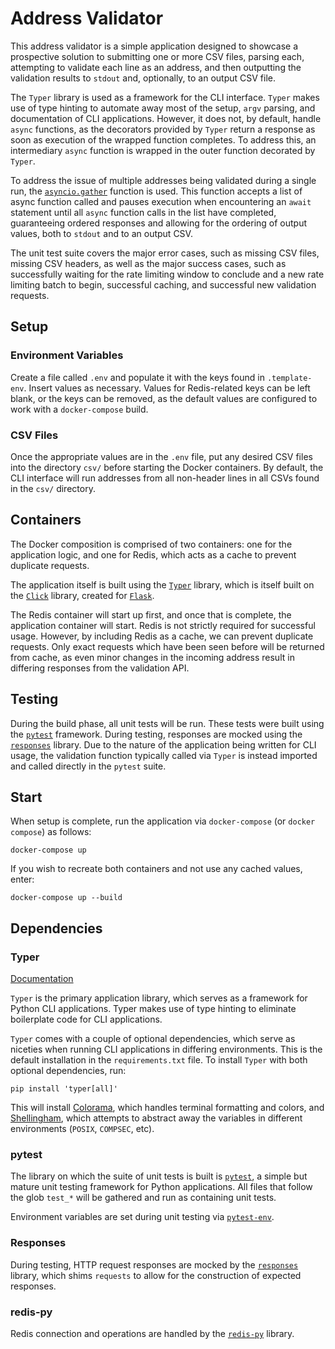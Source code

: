 # Address Validator

This address validator is a simple application designed to showcase a prospective solution to 
submitting one or more CSV files, parsing each, attempting to validate each line as an address,
and then outputting the validation results to `stdout` and, optionally, to an output CSV file.

The `Typer` library is used as a framework for the CLI interface. `Typer` makes use of
type hinting to automate away most of the setup, `argv` parsing, and documentation of
CLI applications. However, it does not, by default, handle `async` functions, as the
decorators provided by `Typer` return a response as soon as execution of the wrapped function
completes. To address this, an intermediary `async` function is wrapped in the outer
function decorated by `Typer`.

To address the issue of multiple addresses being validated during a single run, the
[`asyncio.gather`](https://docs.python.org/3/library/asyncio-task.html#asyncio.gather) function 
is used. This function accepts a list of async function called and pauses execution when 
encountering an `await` statement until all `async` function calls in the list have completed,
guaranteeing ordered responses and allowing for the ordering of output values, both to `stdout`
and to an output CSV.

The unit test suite covers the major error cases, such as missing CSV files, missing
CSV headers, as well as the major success cases, such as successfully waiting for the rate
limiting window to conclude and a new rate limiting batch to begin, successful caching,
and successful new validation requests.

## Setup

### Environment Variables

Create a file called `.env` and populate it with the keys found in `.template-env`. Insert
values as necessary. Values for Redis-related keys can be left blank, or the keys can be removed, 
as the default values are configured to work with a `docker-compose` build.

### CSV Files

Once the appropriate values are in the `.env` file, put any desired CSV files into the directory 
`csv/` before starting the Docker containers. By default, the CLI interface will run addresses
from all non-header lines in all CSVs found in the `csv/` directory.

## Containers

The Docker composition is comprised of two containers: one for the application logic,
and one for Redis, which acts as a cache to prevent duplicate requests.

The application itself is built using the [`Typer`](https://typer.tiangolo.com/) library,
which is itself built on the [`Click`](https://click.palletsprojects.com/en/8.1.x/) library,
created for [`Flask`](https://flask.palletsprojects.com/en/2.1.x/).

The Redis container will start up first, and once that is complete, the application container
will start. Redis is not strictly required for successful usage. However, by including
Redis as a cache, we can prevent duplicate requests. Only exact requests which have been seen
before will be returned from cache, as even minor changes in the incoming address result in
differing responses from the validation API.

## Testing

During the build phase, all unit tests will be run. These tests were built using the
[`pytest`](https://docs.pytest.org/en/7.1.x/) framework. During testing, responses are mocked
using the [`responses`](https://github.com/getsentry/responses) library. Due to the nature of
the application being written for CLI usage, the validation function typically called via
`Typer` is instead imported and called directly in the `pytest` suite.

## Start

When setup is complete, run the application via `docker-compose` (or `docker compose`) as 
follows:

```
docker-compose up
```

If you wish to recreate both containers and not use any cached values, enter:

```
docker-compose up --build
```

## Dependencies

### Typer

[Documentation](https://typer.tiangolo.com/)

`Typer` is the primary application library, which serves as a framework for Python CLI 
applications. Typer makes use of type hinting to eliminate boilerplate code for CLI
applications. 

`Typer` comes with a couple of optional dependencies, which serve as niceties when running
CLI applications in differing environments. This is the default installation in the
`requirements.txt` file. To install `Typer` with both optional dependencies, run:

`pip install 'typer[all]'`

This will install [Colorama](https://github.com/tartley/colorama), which handles terminal
formatting and colors, and [Shellingham](https://github.com/sarugaku/shellingham), which
attempts to abstract away the variables in different environments (`POSIX`, `COMPSEC`, etc).

### pytest

The library on which the suite of unit tests is built is 
[`pytest`](https://docs.pytest.org/en/7.1.x/), a simple but mature unit testing framework
for Python applications. All files that follow the glob `test_*` will be gathered and run
as containing unit tests.

Environment variables are set during unit testing via 
[`pytest-env`](https://github.com/MobileDynasty/pytest-env).

### Responses

During testing, HTTP request responses are mocked by the 
[`responses`](https://github.com/getsentry/responses) library, which shims `requests`
to allow for the construction of expected responses.

### redis-py

Redis connection and operations are handled by the 
[`redis-py`](https://github.com/redis/redis-py) library.